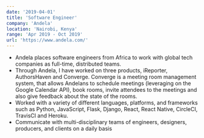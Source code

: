 ```yaml
---
date: '2019-04-01'
title: 'Software Engineer'
company: 'Andela'
location: 'Nairobi, Kenya'
range: 'Apr 2019 - Oct 2019'
url: 'https://www.andela.com/'
---
```


- Andela places software engineers from Africa to work with global tech companies
  as full-time, distributed teams.
- Through Andela, I have worked on three products, iReporter, AuthorsHaven and Converge.
  Converge is a meeting room management system, that allows Andelans to schedule meetings (leveraging on the Google Calendar API), book rooms, invite attendees
  to the meetings and also give feedback about the state of the rooms.
- Worked with a variety of different languages, platforms, and frameworks such as Python, JavaScript, Flask, Django, React, React Native, CircleCI, TravisCI and Heroku.
- Communicate with multi-disciplinary teams of engineers, designers, producers, and clients on a daily basis
